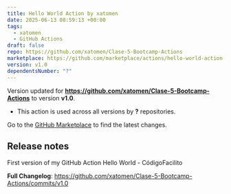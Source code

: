 ```yaml
---
title: Hello World Action by xatomen
date: 2025-06-13 08:59:13 +00:00
tags:
  - xatomen
  - GitHub Actions
draft: false
repo: https://github.com/xatomen/Clase-5-Bootcamp-Actions
marketplace: https://github.com/marketplace/actions/hello-world-action-by-xatomen
version: v1.0
dependentsNumber: "?"
---
```



Version updated for **https://github.com/xatomen/Clase-5-Bootcamp-Actions** to version **v1.0**.
- This action is used across all versions by **?** repositories.

Go to the [GitHub Marketplace](https://github.com/marketplace/actions/hello-world-action-by-xatomen) to find the latest changes.

## Release notes

First version of my GitHub Action Hello World - CódigoFacilito

**Full Changelog**: https://github.com/xatomen/Clase-5-Bootcamp-Actions/commits/v1.0
